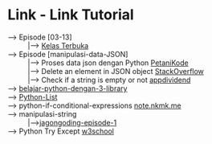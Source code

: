 # Link - Link Tutorial

<dl>
<dt>--> Episode [03-13]</dt>
<dd>|--> <a href="https://www.youtube.com/playlist?list=PLZS-MHyEIRo59lUBwU-XHH7Ymmb04ffOY">Kelas Terbuka</a></dd>
<dt>--> Episode [manipulasi-data-JSON]</dt>
<dd>|--> Proses data json dengan Python <a href="https://www.petanikode.com/python-json">PetaniKode</a></dd>
<dd>|--> Delete an element in JSON object <a href="https://stackoverflow.com/questions/36606930/delete-an-element-in-a-json-object">StackOverflow</a></dd>
<dd>|--> Check if a string is empty or not <a href="https://appdividend.com/2020/11/17/how-to-check-if-string-is-empty-or-not-in-python/#:~:text=To%20check%20an%20empty%20string%20in%20Python%2C%20use%20the%20len,it%20is%20an%20empty%20string.">appdividend</a></dd>
<dt>--> <a href="https://www.dqlab.id/belajar-pyton-dengan-pahami-3-librarynya">belajar-python-dengan-3-library</a></dt>
<dt>--> <a href="https://www.petanikode.com/python-list/">Python-List</a></dt>
<dt>--> python-if-conditional-expressions <a href="https://note.nkmk.me/en/python-if-conditional-expressions/">note.nkmk.me</a></dt>
  <dt>--> manipulasi-string</dt>
  <dd>|--><a href="https://jagongoding.com/python/menengah/manipulasi-string-part-1/">jagongoding-episode-1</a></dd>
  <dt>--> Python Try Except <a href="https://www.w3schools.com/python/python_try_except.asp">w3school</a></dt>
</dl>

